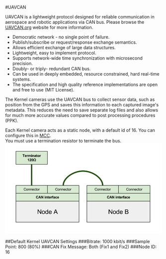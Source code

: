 #UAVCAN

UAVCAN is a lightweight protocol designed for reliable communication in aerospace and robotic applications via CAN bus.  Please browse the [UAVCAN.org](http://uavcan.org/) website for more information.

* Democratic network - no single point of failure.  
* Publish/subscribe or request/response exchange semantics.  
* Allows efficient exchange of large data structures.  
* Lightweight, easy to implement protocol.  
* Supports network-wide time synchronization with microsecond precision.  
* Doubly- or triply- redundant CAN bus.  
* Can be used in deeply embedded, resource constrained, hard real-time systems.  
* The specification and high quality reference implementations are open and free to use (MIT License).  

The Kernel cameras use the UAVCAN bus to collect sensor data, such as position from the GPS and saves this information to each captured image's metadata. This reduces the need to save separate log files and also allows for much more accurate values compared to post processing procedures (PPK).  

Each Kernel camera acts as a static node, with a default id of 16. You can configure this in [MCC](https://mapircamera.gitbooks.io/kernel-development-guide/content/interfacing-with-kernel/software-interface/mcc.html).  
You must use a termination resistor to terminate the bus.  
![](/assets/can_chaining_non_redundant.png)

##Default Kernel UAVCAN Settings
###Bitrate: 1000 kbit/s
###Sample Point: 800 (80%)
###CAN Fix Message: Both (Fix1 and Fix2)
###Node ID: 16